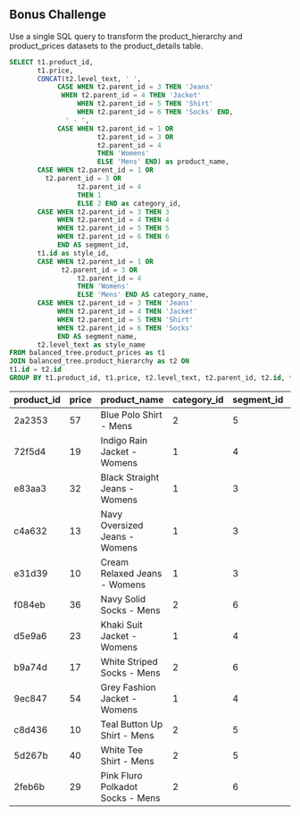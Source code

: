 ## Bonus Challenge

Use a single SQL query to transform the product_hierarchy and product_prices datasets to the product_details table.

```sql
SELECT t1.product_id,
       t1.price,
       CONCAT(t2.level_text, ' ', 
            CASE WHEN t2.parent_id = 3 THEN 'Jeans'
       		 WHEN t2.parent_id = 4 THEN 'Jacket'
            	 WHEN t2.parent_id = 5 THEN 'Shirt'
            	 WHEN t2.parent_id = 6 THEN 'Socks' END, 
              ' - ', 
            CASE WHEN t2.parent_id = 1 OR 
              	      t2.parent_id = 3 OR 
              	      t2.parent_id = 4
              	      THEN 'Womens' 
              	      ELSE 'Mens' END) as product_name,
       CASE WHEN t2.parent_id = 1 OR 
		 t2.parent_id = 3 OR 
                 t2.parent_id = 4 
                 THEN 1 
                 ELSE 2 END as category_id,
       CASE WHEN t2.parent_id = 3 THEN 3
       	    WHEN t2.parent_id = 4 THEN 4
            WHEN t2.parent_id = 5 THEN 5
            WHEN t2.parent_id = 6 THEN 6
            END AS segment_id,
       t1.id as style_id,
       CASE WHEN t2.parent_id = 1 OR 
       		 t2.parent_id = 3 OR 
                 t2.parent_id = 4 
                 THEN 'Womens'
                 ELSE 'Mens' END AS category_name,
       CASE WHEN t2.parent_id = 3 THEN 'Jeans'
       	    WHEN t2.parent_id = 4 THEN 'Jacket'
            WHEN t2.parent_id = 5 THEN 'Shirt'
            WHEN t2.parent_id = 6 THEN 'Socks'
            END AS segment_name,
       t2.level_text as style_name
FROM balanced_tree.product_prices as t1
JOIN balanced_tree.product_hierarchy as t2 ON
t1.id = t2.id 
GROUP BY t1.product_id, t1.price, t2.level_text, t2.parent_id, t2.id, t1.id;
```
| product_id | price | product_name                     | category_id | segment_id | style_id | category_name | segment_name | style_name          |
| ---------- | ----- | -------------------------------- | ----------- | ---------- | -------- | ------------- | ------------ | ------------------- |
| 2a2353     | 57    | Blue Polo Shirt - Mens           | 2           | 5          | 15       | Mens          | Shirt        | Blue Polo           |
| 72f5d4     | 19    | Indigo Rain Jacket - Womens      | 1           | 4          | 11       | Womens        | Jacket       | Indigo Rain         |
| e83aa3     | 32    | Black Straight Jeans - Womens    | 1           | 3          | 8        | Womens        | Jeans        | Black Straight      |
| c4a632     | 13    | Navy Oversized Jeans - Womens    | 1           | 3          | 7        | Womens        | Jeans        | Navy Oversized      |
| e31d39     | 10    | Cream Relaxed Jeans - Womens     | 1           | 3          | 9        | Womens        | Jeans        | Cream Relaxed       |
| f084eb     | 36    | Navy Solid Socks - Mens          | 2           | 6          | 16       | Mens          | Socks        | Navy Solid          |
| d5e9a6     | 23    | Khaki Suit Jacket - Womens       | 1           | 4          | 10       | Womens        | Jacket       | Khaki Suit          |
| b9a74d     | 17    | White Striped Socks - Mens       | 2           | 6          | 17       | Mens          | Socks        | White Striped       |
| 9ec847     | 54    | Grey Fashion Jacket - Womens     | 1           | 4          | 12       | Womens        | Jacket       | Grey Fashion        |
| c8d436     | 10    | Teal Button Up Shirt - Mens      | 2           | 5          | 14       | Mens          | Shirt        | Teal Button Up      |
| 5d267b     | 40    | White Tee Shirt - Mens           | 2           | 5          | 13       | Mens          | Shirt        | White Tee           |
| 2feb6b     | 29    | Pink Fluro Polkadot Socks - Mens | 2           | 6          | 18       | Mens          | Socks        | Pink Fluro Polkadot |
